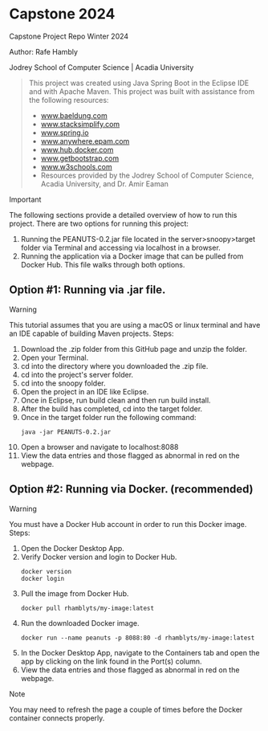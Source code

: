 # Capstone 2024
Capstone Project Repo Winter 2024

Author: Rafe Hambly

Jodrey School of Computer Science | Acadia University

> This project was created using Java Spring Boot in the Eclipse IDE and with Apache Maven.
This project was built with assistance from the following resources:
> - www.baeldung.com
> - www.stacksimplify.com
> - www.spring.io
> - www.anywhere.epam.com
> - www.hub.docker.com
> - www.getbootstrap.com
> - www.w3schools.com
> - Resources provided by the Jodrey School of Computer Science, Acadia University, and Dr. Amir Eaman

> [!IMPORTANT]
> The following sections provide a detailed overview of how to run this project.
> There are two options for running this project:
> 1. Running the PEANUTS-0.2.jar file located in the server>snoopy>target folder via Terminal and accessing via localhost in a browser.
> 2. Running the application via a Docker image that can be pulled from Docker Hub.
> This file walks through both options.

## Option #1: Running via .jar file.
> [!WARNING]
> This tutorial assumes that you are using a macOS or linux terminal and have an IDE capable of building Maven projects.
Steps:
1. Download the .zip folder from this GitHub page and unzip the folder.
2. Open your Terminal.
3. cd into the directory where you downloaded the .zip file.
4. cd into the project's server folder.
5. cd into the snoopy folder.
6. Open the project in an IDE like Eclipse.
7. Once in Eclipse, run build clean and then run build install.
8. After the build has completed, cd into the target folder.
9. Once in the target folder run the following command:
   ```
   java -jar PEANUTS-0.2.jar
   ```
10. Open a browser and navigate to localhost:8088
11. View the data entries and those flagged as abnormal in red on the webpage.

## Option #2: Running via Docker. (recommended)
> [!WARNING]
> You must have a Docker Hub account in order to run this Docker image.
Steps:
1. Open the Docker Desktop App.
2. Verify Docker version and login to Docker Hub.
   ```
   docker version
   docker login
   ```
3. Pull the image from Docker Hub.
   ```
   docker pull rhamblyts/my-image:latest
   ```
4. Run the downloaded Docker image.
   ```
   docker run --name peanuts -p 8088:80 -d rhamblyts/my-image:latest
   ```
5. In the Docker Desktop App, navigate to the Containers tab and open the app by clicking on the link found in the Port(s) column.
6. View the data entries and those flagged as abnormal in red on the webpage.
> [!NOTE]
> You may need to refresh the page a couple of times before the Docker container connects properly.
